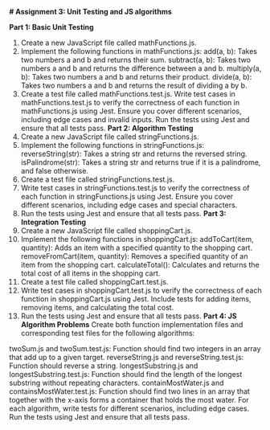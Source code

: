 **﻿# Assignment 3: Unit Testing and JS algorithms**
 
**Part 1: Basic Unit Testing**
1. Create a new JavaScript file called mathFunctions.js.
2. Implement the following functions in mathFunctions.js:
   add(a, b): Takes two numbers a and b and returns their sum.
   subtract(a, b): Takes two numbers a and b and returns the difference between a and b.
   multiply(a, b): Takes two numbers a and b and returns their product.
   divide(a, b): Takes two numbers a and b and returns the result of dividing a by b.
3. Create a test file called mathFunctions.test.js.
   Write test cases in mathFunctions.test.js to verify the correctness of each function in mathFunctions.js using Jest. Ensure you cover different scenarios, including edge cases and invalid inputs.
   Run the tests using Jest and ensure that all tests pass.
**Part 2: Algorithm Testing**
1. Create a new JavaScript file called stringFunctions.js.
2. Implement the following functions in stringFunctions.js:
   reverseString(str): Takes a string str and returns the reversed string.
   isPalindrome(str): Takes a string str and returns true if it is a palindrome, and false otherwise.
3. Create a test file called stringFunctions.test.js.
4. Write test cases in stringFunctions.test.js to verify the correctness of each function in stringFunctions.js using Jest. Ensure you cover different scenarios, including edge cases and special characters.
5. Run the tests using Jest and ensure that all tests pass.
**Part 3: Integration Testing**
1. Create a new JavaScript file called shoppingCart.js.
2. Implement the following functions in shoppingCart.js:
   addToCart(item, quantity): Adds an item with a specified quantity to the shopping cart.
   removeFromCart(item, quantity): Removes a specified quantity of an item from the shopping cart.
   calculateTotal(): Calculates and returns the total cost of all items in the shopping cart.
3. Create a test file called shoppingCart.test.js.
4. Write test cases in shoppingCart.test.js to verify the correctness of each function in shoppingCart.js using Jest. Include tests for adding items, removing items, and calculating the total cost.
5. Run the tests using Jest and ensure that all tests pass.
**Part 4: JS Algorithm Problems**
  Create both function implementation files and corresponding test files for the following algorithms:

twoSum.js and twoSum.test.js: Function should find two integers in an array that add up to a given target.
reverseString.js and reverseString.test.js: Function should reverse a string.
longestSubstring.js and longestSubstring.test.js: Function should find the length of the longest substring without repeating characters.
containMostWater.js and containsMostWater.test.js: Function should find two lines in an array that together with the x-axis forms a container that holds the most water.
For each algorithm, write tests for different scenarios, including edge cases. Run the tests using Jest and ensure that all tests pass.
